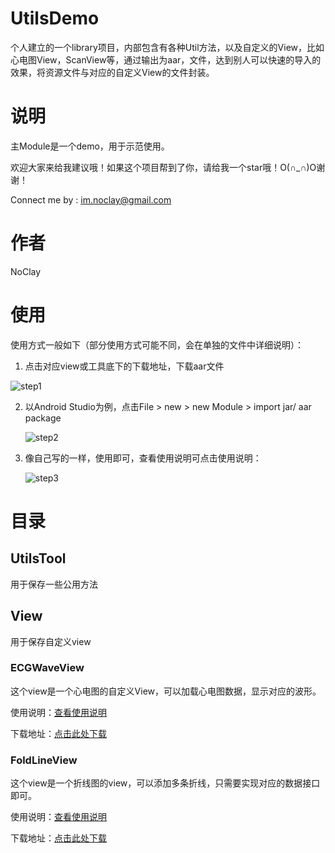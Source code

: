 # UtilsDemo

个人建立的一个library项目，内部包含有各种Util方法，以及自定义的View，比如心电图View，ScanView等，通过输出为aar，文件，达到别人可以快速的导入的效果，将资源文件与对应的自定义View的文件封装。

# 说明

主Module是一个demo，用于示范使用。

欢迎大家来给我建议哦！如果这个项目帮到了你，请给我一个star哦！O(∩_∩)O谢谢！

Connect me by : im.noclay@gmail.com

# 作者

NoClay

# 使用

使用方式一般如下（部分使用方式可能不同，会在单独的文件中详细说明）：

1. 点击对应view或工具底下的下载地址，下载aar文件

![step1](http://storage1.imgchr.com/EXzzn.png)

2. 以Android Studio为例，点击File > new > new Module > import jar/ aar package

   ![step2](http://storage1.imgchr.com/EjpMq.png)

3. 像自己写的一样，使用即可，查看使用说明可点击使用说明：

   ![step3](http://storage1.imgchr.com/EXzzn.png)

# 目录

## UtilsTool

用于保存一些公用方法

## View

用于保存自定义view

### ECGWaveView

这个view是一个心电图的自定义View，可以加载心电图数据，显示对应的波形。

使用说明：[查看使用说明](DownloadAAR/ECGWaveView/ECGWaveView.md)

下载地址：[点击此处下载](DownloadAAR/ECGWaveView/ecgwaveview-release.aar)

### FoldLineView

这个view是一个折线图的view，可以添加多条折线，只需要实现对应的数据接口即可。

使用说明：[查看使用说明](DownloadAAR/FoldLineView/FoldLineView.md)

下载地址：[点击此处下载](DownloadAAR/FoldLineView/foldlineview-release.aar)